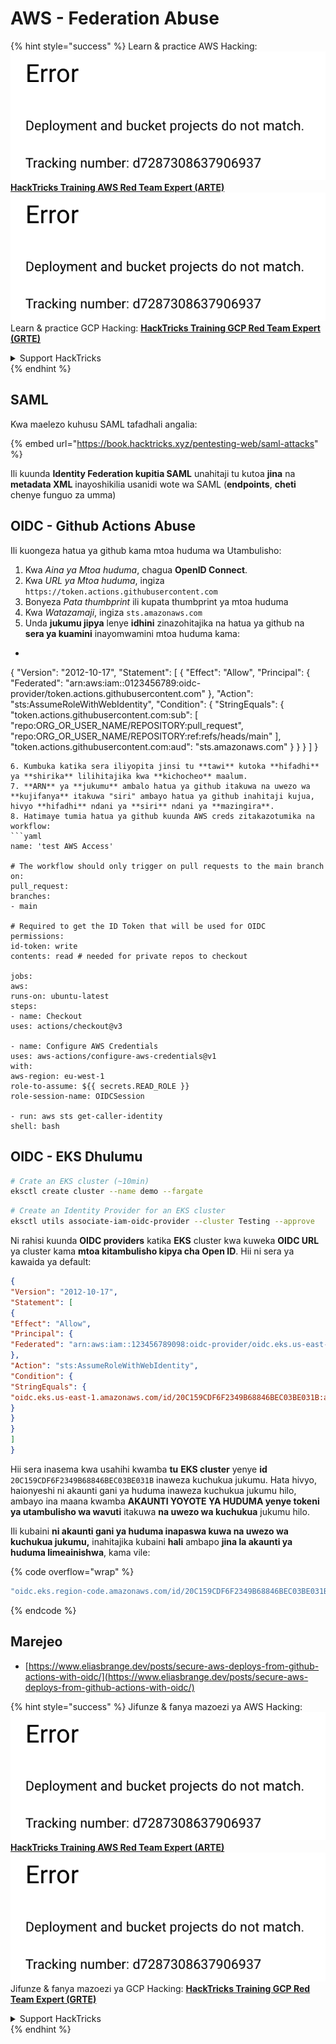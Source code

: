# AWS - Federation Abuse

{% hint style="success" %}
Learn & practice AWS Hacking:<img src="../../../.gitbook/assets/image (1) (1).png" alt="" data-size="line">[**HackTricks Training AWS Red Team Expert (ARTE)**](https://training.hacktricks.xyz/courses/arte)<img src="../../../.gitbook/assets/image (1) (1).png" alt="" data-size="line">\
Learn & practice GCP Hacking: <img src="../../../.gitbook/assets/image (2).png" alt="" data-size="line">[**HackTricks Training GCP Red Team Expert (GRTE)**<img src="../../../.gitbook/assets/image (2).png" alt="" data-size="line">](https://training.hacktricks.xyz/courses/grte)

<details>

<summary>Support HackTricks</summary>

* Check the [**subscription plans**](https://github.com/sponsors/carlospolop)!
* **Join the** 💬 [**Discord group**](https://discord.gg/hRep4RUj7f) or the [**telegram group**](https://t.me/peass) or **follow** us on **Twitter** 🐦 [**@hacktricks\_live**](https://twitter.com/hacktricks\_live)**.**
* **Share hacking tricks by submitting PRs to the** [**HackTricks**](https://github.com/carlospolop/hacktricks) and [**HackTricks Cloud**](https://github.com/carlospolop/hacktricks-cloud) github repos.

</details>
{% endhint %}

## SAML

Kwa maelezo kuhusu SAML tafadhali angalia:

{% embed url="https://book.hacktricks.xyz/pentesting-web/saml-attacks" %}

Ili kuunda **Identity Federation kupitia SAML** unahitaji tu kutoa **jina** na **metadata XML** inayoshikilia usanidi wote wa SAML (**endpoints**, **cheti** chenye funguo za umma)

## OIDC - Github Actions Abuse

Ili kuongeza hatua ya github kama mtoa huduma wa Utambulisho:

1. Kwa _Aina ya Mtoa huduma_, chagua **OpenID Connect**.
2. Kwa _URL ya Mtoa huduma_, ingiza `https://token.actions.githubusercontent.com`
3. Bonyeza _Pata thumbprint_ ili kupata thumbprint ya mtoa huduma
4. Kwa _Watazamaji_, ingiza `sts.amazonaws.com`
5. Unda **jukumu jipya** lenye **idhini** zinazohitajika na hatua ya github na **sera ya kuamini** inayomwamini mtoa huduma kama:
* ```json
{
"Version": "2012-10-17",
"Statement": [
{
"Effect": "Allow",
"Principal": {
"Federated": "arn:aws:iam::0123456789:oidc-provider/token.actions.githubusercontent.com"
},
"Action": "sts:AssumeRoleWithWebIdentity",
"Condition": {
"StringEquals": {
"token.actions.githubusercontent.com:sub": [
"repo:ORG_OR_USER_NAME/REPOSITORY:pull_request",
"repo:ORG_OR_USER_NAME/REPOSITORY:ref:refs/heads/main"
],
"token.actions.githubusercontent.com:aud": "sts.amazonaws.com"
}
}
}
]
}
```
6. Kumbuka katika sera iliyopita jinsi tu **tawi** kutoka **hifadhi** ya **shirika** lilihitajika kwa **kichocheo** maalum.
7. **ARN** ya **jukumu** ambalo hatua ya github itakuwa na uwezo wa **kujifanya** itakuwa "siri" ambayo hatua ya github inahitaji kujua, hivyo **hifadhi** ndani ya **siri** ndani ya **mazingira**.
8. Hatimaye tumia hatua ya github kuunda AWS creds zitakazotumika na workflow:
```yaml
name: 'test AWS Access'

# The workflow should only trigger on pull requests to the main branch
on:
pull_request:
branches:
- main

# Required to get the ID Token that will be used for OIDC
permissions:
id-token: write
contents: read # needed for private repos to checkout

jobs:
aws:
runs-on: ubuntu-latest
steps:
- name: Checkout
uses: actions/checkout@v3

- name: Configure AWS Credentials
uses: aws-actions/configure-aws-credentials@v1
with:
aws-region: eu-west-1
role-to-assume: ${{ secrets.READ_ROLE }}
role-session-name: OIDCSession

- run: aws sts get-caller-identity
shell: bash
```
## OIDC - EKS Dhulumu
```bash
# Crate an EKS cluster (~10min)
eksctl create cluster --name demo --fargate
```

```bash
# Create an Identity Provider for an EKS cluster
eksctl utils associate-iam-oidc-provider --cluster Testing --approve
```
Ni rahisi kuunda **OIDC providers** katika **EKS** cluster kwa kuweka **OIDC URL** ya cluster kama **mtoa kitambulisho kipya cha Open ID**. Hii ni sera ya kawaida ya default:
```json
{
"Version": "2012-10-17",
"Statement": [
{
"Effect": "Allow",
"Principal": {
"Federated": "arn:aws:iam::123456789098:oidc-provider/oidc.eks.us-east-1.amazonaws.com/id/20C159CDF6F2349B68846BEC03BE031B"
},
"Action": "sts:AssumeRoleWithWebIdentity",
"Condition": {
"StringEquals": {
"oidc.eks.us-east-1.amazonaws.com/id/20C159CDF6F2349B68846BEC03BE031B:aud": "sts.amazonaws.com"
}
}
}
]
}
```
Hii sera inasema kwa usahihi kwamba **tu** **EKS cluster** yenye **id** `20C159CDF6F2349B68846BEC03BE031B` inaweza kuchukua jukumu. Hata hivyo, haionyeshi ni akaunti gani ya huduma inaweza kuchukua jukumu hilo, ambayo ina maana kwamba **AKAUNTI YOYOTE YA HUDUMA yenye tokeni ya utambulisho wa wavuti** itakuwa **na uwezo wa kuchukua** jukumu hilo.

Ili kubaini **ni akaunti gani ya huduma inapaswa kuwa na uwezo wa kuchukua jukumu,** inahitajika kubaini **hali** ambapo **jina la akaunti ya huduma limeainishwa**, kama vile:

{% code overflow="wrap" %}
```bash
"oidc.eks.region-code.amazonaws.com/id/20C159CDF6F2349B68846BEC03BE031B:sub": "system:serviceaccount:default:my-service-account",
```
{% endcode %}

## Marejeo

* [https://www.eliasbrange.dev/posts/secure-aws-deploys-from-github-actions-with-oidc/](https://www.eliasbrange.dev/posts/secure-aws-deploys-from-github-actions-with-oidc/)

{% hint style="success" %}
Jifunze & fanya mazoezi ya AWS Hacking:<img src="../../../.gitbook/assets/image (1) (1).png" alt="" data-size="line">[**HackTricks Training AWS Red Team Expert (ARTE)**](https://training.hacktricks.xyz/courses/arte)<img src="../../../.gitbook/assets/image (1) (1).png" alt="" data-size="line">\
Jifunze & fanya mazoezi ya GCP Hacking: <img src="../../../.gitbook/assets/image (2).png" alt="" data-size="line">[**HackTricks Training GCP Red Team Expert (GRTE)**<img src="../../../.gitbook/assets/image (2).png" alt="" data-size="line">](https://training.hacktricks.xyz/courses/grte)

<details>

<summary>Support HackTricks</summary>

* Angalia [**mpango wa usajili**](https://github.com/sponsors/carlospolop)!
* **Jiunge na** 💬 [**kikundi cha Discord**](https://discord.gg/hRep4RUj7f) au [**kikundi cha telegram**](https://t.me/peass) au **tufuatilie** kwenye **Twitter** 🐦 [**@hacktricks\_live**](https://twitter.com/hacktricks\_live)**.**
* **Shiriki mbinu za hacking kwa kuwasilisha PRs kwa** [**HackTricks**](https://github.com/carlospolop/hacktricks) na [**HackTricks Cloud**](https://github.com/carlospolop/hacktricks-cloud) repos za github.

</details>
{% endhint %}
